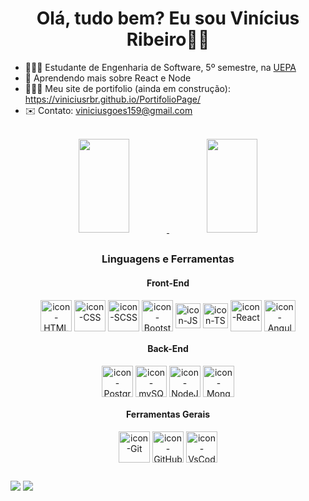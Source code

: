 <div align="center">
<h1> Olá, tudo bem? Eu sou  Vinícius Ribeiro👋😄 </h1>
  </div>

- 👨🏻‍🎓 Estudante de Engenharia de Software, 5º semestre, na <a href="https://www.uepa.br/">UEPA</a>
- 🌱 Aprendendo mais sobre React e Node
- 👨🏻‍💻 Meu site de portifolio (ainda em construção): https://viniciusrbr.github.io/PortifolioPage/
- ✉️ Contato: viniciusgoes159@gmail.com

<br>

<div align="center">
<a href="https://github.com/duribeiro">
<img width="40%" height="150vh" src="https://github-readme-stats.vercel.app/api?username=Viniciusrbr&count_private=true&include_all_commits=true&show_icons=true&theme=react&hide_border=false&show_owner=true"/>
<img width="40%" height="150vh" src="https://github-readme-stats.vercel.app/api/top-langs/?username=Viniciusrbr&theme=react&hide_border=false&&layout=compact"/>
</a>
</div>

##

<h3 align="center">Linguagens e Ferramentas</h3>

<h4 align="center">Front-End</h4>
<div align="center">
  <img align="center" alt="icon-HTML"       src="https://cdn.jsdelivr.net/gh/devicons/devicon/icons/html5/html5-plain-wordmark.svg" width="50" height="50">
  <img align="center" alt="icon-CSS"        src="https://cdn.jsdelivr.net/gh/devicons/devicon/icons/css3/css3-plain-wordmark.svg" width="50" height="50">
  <img align="center" alt="icon-SCSS"        src="https://cdn.jsdelivr.net/gh/devicons/devicon/icons/sass/sass-original.svg" width="50" height="50">
  <img align="center" alt="icon-Bootstrap"  src="https://cdn.jsdelivr.net/gh/devicons/devicon/icons/bootstrap/bootstrap-original.svg" width="50" height="50">
  <img align="center" alt="icon-JS"         src="https://cdn-icons-png.flaticon.com/512/5968/5968292.png" width="40" height="40">
  <img align="center" alt="icon-TS"         src="https://cdn-icons-png.flaticon.com/512/5968/5968381.png" width="40" height="40">
  <img align="center" alt="icon-React"      src="https://cdn.jsdelivr.net/gh/devicons/devicon/icons/react/react-original.svg"  width="50" height="50">
  <img align="center" alt="icon-Angular"    src="https://cdn.jsdelivr.net/gh/devicons/devicon/icons/angularjs/angularjs-plain.svg"  width="50" height="50">
</div>

<h4 align="center">Back-End</h4>
<div align="center">
  <img align="center" alt="icon-Postgre"    src="https://cdn.jsdelivr.net/gh/devicons/devicon/icons/postgresql/postgresql-plain-wordmark.svg" width="50" height="50">
  <img align="center" alt="icon-mySQL"      src="https://cdn.jsdelivr.net/gh/devicons/devicon/icons/mysql/mysql-plain.svg" width="50" height="50">
  <img align="center" alt="icon-NodeJS"     src="https://cdn.jsdelivr.net/gh/devicons/devicon/icons/nodejs/nodejs-original.svg" width="50" height="50">
  <img align="center" alt="icon-MongoDB"    src="https://cdn.jsdelivr.net/gh/devicons/devicon/icons/mongodb/mongodb-original-wordmark.svg" width="50" height="50">
</div>

<h4 align="center">Ferramentas Gerais</h4>
<div align="center">
  <img align="center" alt="icon-Git"        src="https://cdn.jsdelivr.net/gh/devicons/devicon/icons/git/git-original.svg" width="50" height="50">
  <img align="center" alt="icon-GitHub"     src="https://cdn.jsdelivr.net/gh/devicons/devicon/icons/github/github-original.svg" width="50" height="50">
  <img align="center" alt="icon-VsCode"     src="https://cdn.jsdelivr.net/gh/devicons/devicon/icons/vscode/vscode-original.svg" width="50" height="50">
</div>
  
##

<a href = "mailto:viniciusgoes159@gmail.com"><img src="https://img.shields.io/badge/-Gmail-%23333?style=for-the-badge&logo=gmail&logoColor=white" target="_blank"></a>
<a href="https://www.linkedin.com/in/viniciusrbr/" target="_blank"><img src="https://img.shields.io/badge/-LinkedIn-%230077B5?style=for-the-badge&logo=linkedin&logoColor=white" target="_blank"></a>
